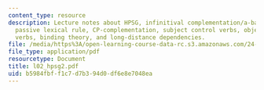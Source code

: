 ```yaml
---
content_type: resource
description: Lecture notes about HPSG, infinitival complementation/a-bar dependencies,
  passive lexical rule, CP-complementation, subject control verbs, object control
  verbs, binding theory, and long-distance dependencies.
file: /media/https%3A/open-learning-course-data-rc.s3.amazonaws.com/24-960-syntactic-models-spring-2006/b5984fbff1c7d7b394d0df6e8e7048ea_l02_hpsg2.pdf
file_type: application/pdf
resourcetype: Document
title: l02_hpsg2.pdf
uid: b5984fbf-f1c7-d7b3-94d0-df6e8e7048ea
---
```

